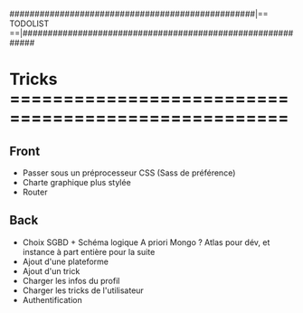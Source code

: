 #################################################|== TODOLIST ==|###########################################################


# Tricks ====================================================

## Front
- Passer sous un préprocesseur CSS (Sass de préférence)
- Charte graphique plus stylée
- Router
## Back

- Choix SGBD + Schéma logique
A priori Mongo ? Atlas pour dév, et instance à part entière pour la suite
- Ajout d'une plateforme
- Ajout d'un trick
- Charger les infos du profil
- Charger les tricks de l'utilisateur
- Authentification

